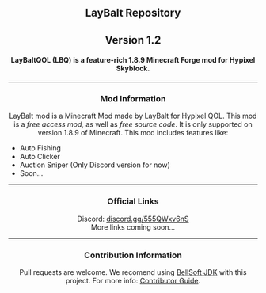 <!-- markdownlint-disable-file MD001 MD033 -->
<h2 align="center">LayBalt Repository</h2>
<h2 align="center">Version 1.2</h2>
<h4 align="center">LayBaltQOL (LBQ) is a feature-rich 1.8.9 Minecraft Forge mod for Hypixel Skyblock.</h4>

---

<h3 align="center">Mod Information</h3>
<p align="center">
LayBalt mod is a Minecraft Mod made by LayBalt for Hypixel QOL. This mod is a <i>free access mod</i>, as well as <i>free source code</i>. It is only supported on version 1.8.9 of Minecraft. This mod includes features like:
</p>

- Auto Fishing
- Auto Clicker
- Auction Sniper (Only Discord version for now)
- Soon...

---

<h3 align="center">Official Links</h3>
<p align="center">
Discord: <a href="https://discord.gg/555QWxv6nS">discord.gg/555QWxv6nS</a><br>
More links coming soon...
</p>

---

<h3 align="center">Contribution Information</h3>
<p align="center">
Pull requests are welcome. We recomend using <a href="https://bell-sw.com">BellSoft JDK</a> with this project.
For more info: <a href="https://github.com/LayBalt/LayBalt-QOL/blob/main/ContributingGuide.md">Contributor Guide</a>.